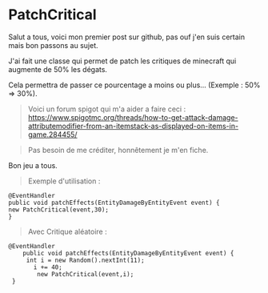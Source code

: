 # PatchCritical
Salut a tous, voici mon premier post sur github, pas ouf j'en suis certain mais bon passons au sujet.


J'ai fait une classe qui permet de patch les critiques de minecraft qui augmente de 50% les dégats.


Cela permettra de passer ce pourcentage a moins ou plus... (Exemple : 50% => 30%).


> Voici un forum spigot qui m'a aider a faire ceci : https://www.spigotmc.org/threads/how-to-get-attack-damage-attributemodifier-from-an-itemstack-as-displayed-on-items-in-game.284455/


> Pas besoin de me créditer, honnêtement je m'en fiche.


Bon jeu a tous.

> Exemple d'utilisation : 
```
@EventHandler 
public void patchEffects(EntityDamageByEntityEvent event) {
new PatchCritical(event,30);
}
```

> Avec Critique aléatoire : 
```
@EventHandler
    public void patchEffects(EntityDamageByEntityEvent event) {
     int i = new Random().nextInt(11);
       i += 40;
        new PatchCritical(event,i);
 }
 ```
